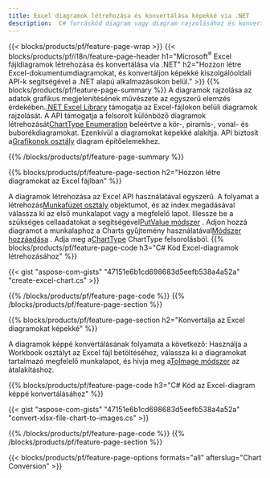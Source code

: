 ```yaml
---
title: Excel diagramok létrehozása és konvertálása képekké via .NET
description:  C# forráskód diagram vagy diagram rajzolásához és konvertálásához Microsoft Excelben a .NET könyvtár használatával.
---
```

{{< blocks/products/pf/feature-page-wrap >}}
{{< blocks/products/pf/i18n/feature-page-header h1="Microsoft<sup>&reg;</sup> Excel fájldiagramok létrehozása és konvertálása via .NET" h2="Hozzon létre Excel-dokumentumdiagramokat, és konvertáljon képekké kiszolgálóoldali API-k segítségével a .NET alapú alkalmazásokon belül." >}}
{{% blocks/products/pf/feature-page-summary %}}
 A diagramok rajzolása az adatok grafikus megjelenítésének művészete az egyszerű elemzés érdekében.[.NET Excel Library](/cells/hu/net/) támogatja az Excel-fájlokon belüli diagramok rajzolását. A API támogatja a felsorolt különböző diagramok létrehozását[ChartType Enumeration](https://reference.aspose.com/cells/net/aspose.cells.charts/charttype) beleértve a kör-, piramis-, vonal- és buborékdiagramokat. Ezenkívül a diagramokat képekké alakítja. API biztosít a[Grafikonok osztály](https://reference.aspose.com/cells/net/aspose.cells.charts) diagram építőelemekhez.

{{% /blocks/products/pf/feature-page-summary %}}

{{% blocks/products/pf/feature-page-section h2="Hozzon létre diagramokat az Excel fájlban" %}}

 A diagramok létrehozása az Excel API használatával egyszerű. A folyamat a létrehozás[Munkafüzet osztály](https://reference.aspose.com/cells/net/aspose.cells/workbook) objektumot, és az index megadásával válassza ki az első munkalapot vagy a megfelelő lapot. Illessze be a szükséges cellaadatokat a segítségével[PutValue módszer](https://reference.aspose.com/cells/net/aspose.cells/cell/methods/putvalue/index) . Adjon hozzá diagramot a munkalaphoz a Charts gyűjtemény használatával[Módszer hozzáadása](https://reference.aspose.com/cells/net/aspose.cells.charts/chartcollection/methods/add) . Adja meg a[ChartType](https://reference.aspose.com/cells/net/aspose.cells.charts/charttype) ChartType felsorolásból.
{{% blocks/products/pf/feature-page-code h3="C# Kód Excel-diagramok létrehozásához" %}}

{{< gist "aspose-com-gists" "47151e6b1cd698683d5eefb538a4a52a" "create-excel-chart.cs" >}}

{{% /blocks/products/pf/feature-page-code %}}
{{% /blocks/products/pf/feature-page-section %}}


{{% blocks/products/pf/feature-page-section h2="Konvertálja az Excel diagramokat képekké" %}}

 A diagramok képpé konvertálásának folyamata a következő: Használja a Workbook osztályt az Excel fájl betöltéséhez, válassza ki a diagramokat tartalmazó megfelelő munkalapot, és hívja meg a[ToImage módszer](https://reference.aspose.com/cells/net/aspose.cells.charts.chart/toimage/methods/7) az átalakításhoz.

{{% blocks/products/pf/feature-page-code h3="C# Kód az Excel-diagram képpé konvertálásához" %}}

{{< gist "aspose-com-gists" "47151e6b1cd698683d5eefb538a4a52a" "convert-xlsx-file-chart-to-images.cs" >}}

{{% /blocks/products/pf/feature-page-code %}}
{{% /blocks/products/pf/feature-page-section %}}

{{< blocks/products/pf/feature-page-options formats="all" afterslug="Chart Conversion" >}}
